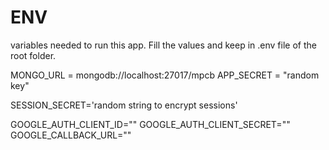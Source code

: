 # ENV

variables needed to run this app.
Fill the values and keep in .env file of the root folder.

MONGO_URL = mongodb://localhost:27017/mpcb
APP_SECRET = "random key"

SESSION_SECRET='random string to encrypt sessions'

GOOGLE_AUTH_CLIENT_ID=""
GOOGLE_AUTH_CLIENT_SECRET=""
GOOGLE_CALLBACK_URL=""
